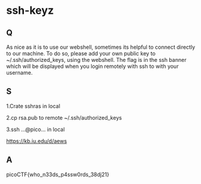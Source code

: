 
# ssh-keyz

## Q

As nice as it is to use our webshell, sometimes its helpful to connect directly to our machine. To do so, please add your own public key to ~/.ssh/authorized_keys, using the webshell. The flag is in the ssh banner which will be displayed when you login remotely with ssh to with your username.


## S

1.Crate sshras in local

2.cp rsa.pub to remote ~/.ssh/authorized_keys

3.ssh ...@pico... in local

https://kb.iu.edu/d/aews

## A

picoCTF{who_n33ds_p4ssw0rds_38dj21}


